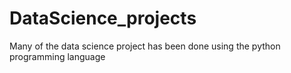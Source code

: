 # DataScience_projects
Many of the data science project has been done using the python programming language
